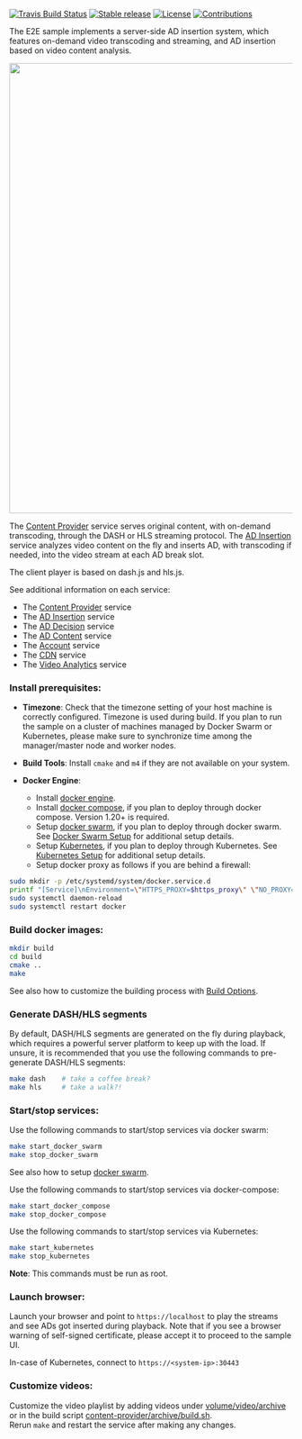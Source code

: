 [![Travis Build Status](https://travis-ci.com/OpenVisualCloud/Ad-Insertion-Sample.svg?branch=master)](https://travis-ci.com/OpenVisualCloud/Ad-Insertion-Sample)
[![Stable release](https://img.shields.io/badge/latest_release-v1.0-green.svg)](https://github.com/OpenVisualCloud/Ad-Insertion-Sample/releases/tag/v1.0)
[![License](https://img.shields.io/badge/license-BSD_3_Clause-green.svg)](https://github.com/OpenVisualCloud/Ad-Insertion-Sample/blob/master/LICENSE)
[![Contributions](https://img.shields.io/badge/contributions-welcome-blue.svg)](https://github.com/OpenVisualCloud/Ad-Insertion-Sample/wiki)

The E2E sample implements a server-side AD insertion system, which features on-demand video transcoding and streaming, and AD insertion based on video content analysis.

<img src="volume/html/image/overall-arch.png" width="800">

The [Content Provider](content-provider/README.md) service serves original content, with on-demand transcoding, through the DASH or HLS streaming protocol. The [AD Insertion](ad-insertion/README.md) service analyzes video content on the fly and inserts AD, with transcoding if needed, into the video stream at each AD break slot.   

The client player is based on dash.js and hls.js.    

See additional information on each service:     
- The [Content Provider](content-provider/README.md) service     
- The [AD Insertion](ad-insertion/README.md) service
- The [AD Decision](ad-content/ad-decision/README.md) service
- The [AD Content](ad-content/README.md) service
- The [Account](account/README.md) service
- The [CDN](cdn/README.md) service
- The [Video Analytics](ad-insertion/video-analytics-service/README.md) service

### Install prerequisites:

- **Timezone**: Check that the timezone setting of your host machine is correctly configured. Timezone is used during build. If you plan to run the sample on a cluster of machines managed by Docker Swarm or Kubernetes, please make sure to synchronize time among the manager/master node and worker nodes.    

- **Build Tools**: Install ```cmake``` and ```m4``` if they are not available on your system.        

- **Docker Engine**:        
  - Install [docker engine](https://docs.docker.com/install).     
  - Install [docker compose](https://docs.docker.com/compose/install), if you plan to deploy through docker compose. Version 1.20+ is required.    
  - Setup [docker swarm](https://docs.docker.com/engine/swarm), if you plan to deploy through docker swarm. See [Docker Swarm Setup](deployment/docker-swarm/README.md) for additional setup details.  
  - Setup [Kubernetes](https://kubernetes.io/docs/setup), if you plan to deploy through Kubernetes. See [Kubernetes Setup](deployment/kubernetes/README.md) for additional setup details.     
  - Setup docker proxy as follows if you are behind a firewall:   

```bash
sudo mkdir -p /etc/systemd/system/docker.service.d       
printf "[Service]\nEnvironment=\"HTTPS_PROXY=$https_proxy\" \"NO_PROXY=$no_proxy\"\n" | sudo tee /etc/systemd/system/docker.service.d/proxy.conf       
sudo systemctl daemon-reload          
sudo systemctl restart docker     
```

### Build docker images: 

```bash
mkdir build    
cd build     
cmake ..    
make     
```
See also how to customize the building process with [Build Options](doc/cmake.md).

### Generate DASH/HLS segments

By default, DASH/HLS segments are generated on the fly during playback, which requires a powerful server platform to keep up with the load. If unsure, it is recommended that you use the following commands to pre-generate DASH/HLS segments:

```bash
make dash    # take a coffee break?        
make hls     # take a walk?!      
```

### Start/stop services:

Use the following commands to start/stop services via docker swarm:    
```bash
make start_docker_swarm      
make stop_docker_swarm      
```
See also how to setup [docker swarm](deployment/docker-swarm/README.md).

Use the following commands to start/stop services via docker-compose:        
```bash
make start_docker_compose      
make stop_docker_compose      
```
Use the following commands to start/stop services via Kubernetes:        
```bash
make start_kubernetes      
make stop_kubernetes      
```
**Note**: This commands must be run as root.
### Launch browser:

Launch your browser and point to `https://localhost` to play the streams and see ADs got inserted during playback. Note that if you see a browser warning of self-signed certificate, please accept it to proceed to the sample UI.    

In-case of Kubernetes, connect to `https://<system-ip>:30443`

### Customize videos:

Customize the video playlist by adding videos under [volume/video/archive](volume/video/archive) or in the build script [content-provider/archive/build.sh](content-provider/archive/build.sh).      
Rerun `make` and restart the service after making any changes.    
